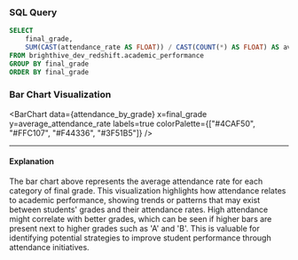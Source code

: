 ### SQL Query
```sql attendance_by_grade
SELECT
    final_grade,
    SUM(CAST(attendance_rate AS FLOAT)) / CAST(COUNT(*) AS FLOAT) AS average_attendance_rate
FROM brighthive_dev_redshift.academic_performance
GROUP BY final_grade
ORDER BY final_grade
```

### Bar Chart Visualization
<BarChart
    data={attendance_by_grade}
    x=final_grade
    y=average_attendance_rate
    labels=true
    colorPalette={["#4CAF50", "#FFC107", "#F44336", "#3F51B5"]}
/>

---

#### Explanation
The bar chart above represents the average attendance rate for each category of final grade. This visualization highlights how attendance relates to academic performance, showing trends or patterns that may exist between students' grades and their attendance rates. High attendance might correlate with better grades, which can be seen if higher bars are present next to higher grades such as 'A' and 'B'. This is valuable for identifying potential strategies to improve student performance through attendance initiatives.